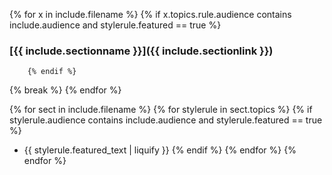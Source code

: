 {% for x in include.filename %}
        {% if x.topics.rule.audience contains include.audience and stylerule.featured == true %}
### [{{ include.sectionname }}]({{ include.sectionlink }})
        {% endif %}
{% break %}
{% endfor %}

{% for sect in include.filename %}
    {% for stylerule in sect.topics %}
        {% if stylerule.audience contains include.audience and stylerule.featured == true %}
* {{ stylerule.featured_text | liquify }}
        {% endif %}
    {% endfor %}
{% endfor %}